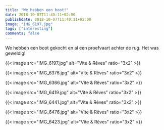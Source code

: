 ```yaml
---
title: "We hebben een boot!"
date: 2018-10-07T11:40:11+02:00
publishdate: 2018-10-07T11:40:11+02:00
image: "IMG_6197.jpg"
tags: ["interesting"]
comments: false
---
```


We hebben een boot gekocht en al een proefvaart achter de rug. Het was geweldig!

{{< image src="IMG_6197.jpg" alt="Vite & Rêves" ratio="3x2" >}}

{{< image src="IMG_6376.jpg" alt="Vite & Rêves" ratio="3x2" >}}

{{< image src="IMG_6366.jpg" alt="Vite & Rêves" ratio="3x2" >}}

{{< image src="IMG_6419.jpg" alt="Vite & Rêves" ratio="3x2" >}}

{{< image src="IMG_6441.jpg" alt="Vite & Rêves" ratio="3x2" >}}

{{< image src="IMG_6476.jpg" alt="Vite & Rêves" ratio="3x2" >}}

{{< image src="IMG_6423.jpg" alt="Vite & Rêves" ratio="3x2" >}}

